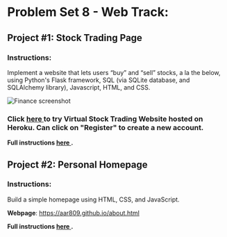# Problem Set 8 - Web Track:

## Project #1: Stock Trading Page
### Instructions:
Implement a website that lets users “buy” and “sell” stocks, a la the below, using Python's Flask framework, SQL (via SQLite database, and SQLAlchemy library), Javascript, HTML, and CSS.

![Finance screenshot](https://cs50.harvard.edu/x/2020/tracks/web/finance/finance.png)

### Click <b><a href="https://cs50x-stockmarket.herokuapp.com/login"> here </a></b> to try Virtual Stock Trading Website hosted on Heroku. Can click on "Register" to create a new account.

<b> Full instructions <a href='https://cs50.harvard.edu/x/2020/tracks/web/finance/'> here </a>.</b>

## Project #2: Personal Homepage
### Instructions:
Build a simple homepage using HTML, CSS, and JavaScript.

<b>Webpage</b>: https://aar809.github.io/about.html

<b> Full instructions <a href='https://cs50.harvard.edu/x/2020/tracks/web/homepage/'> here </a>.</b>

<br> 
